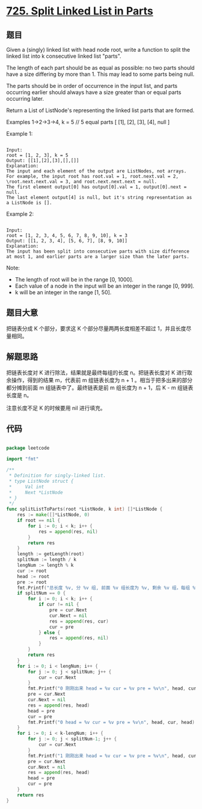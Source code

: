 # [725. Split Linked List in Parts](https://leetcode.com/problems/split-linked-list-in-parts/)

## 题目

Given a (singly) linked list with head node root, write a function to split the linked list into k consecutive linked list "parts".

The length of each part should be as equal as possible: no two parts should have a size differing by more than 1. This may lead to some parts being null.

The parts should be in order of occurrence in the input list, and parts occurring earlier should always have a size greater than or equal parts occurring later.

Return a List of ListNode's representing the linked list parts that are formed.

Examples 1->2->3->4, k = 5 // 5 equal parts [ [1], [2], [3], [4], null ]

Example 1:

```

Input: 
root = [1, 2, 3], k = 5
Output: [[1],[2],[3],[],[]]
Explanation:
The input and each element of the output are ListNodes, not arrays.
For example, the input root has root.val = 1, root.next.val = 2, \root.next.next.val = 3, and root.next.next.next = null.
The first element output[0] has output[0].val = 1, output[0].next = null.
The last element output[4] is null, but it's string representation as a ListNode is [].

```

Example 2:

```

Input: 
root = [1, 2, 3, 4, 5, 6, 7, 8, 9, 10], k = 3
Output: [[1, 2, 3, 4], [5, 6, 7], [8, 9, 10]]
Explanation:
The input has been split into consecutive parts with size difference at most 1, and earlier parts are a larger size than the later parts.

```

Note:

- The length of root will be in the range [0, 1000].
- Each value of a node in the input will be an integer in the range [0, 999].
- k will be an integer in the range [1, 50].



## 题目大意

把链表分成 K 个部分，要求这 K 个部分尽量两两长度相差不超过 1，并且长度尽量相同。

## 解题思路

把链表长度对 K 进行除法，结果就是最终每组的长度 n。把链表长度对 K 进行取余操作，得到的结果 m，代表前 m 组链表长度为 n + 1 。相当于把多出来的部分都分摊到前面 m 组链表中了。最终链表是前 m 组长度为 n + 1，后 K - m 组链表长度是 n。

注意长度不足 K 的时候要用 nil 进行填充。





## 代码

```go

package leetcode

import "fmt"

/**
 * Definition for singly-linked list.
 * type ListNode struct {
 *     Val int
 *     Next *ListNode
 * }
 */
func splitListToParts(root *ListNode, k int) []*ListNode {
	res := make([]*ListNode, 0)
	if root == nil {
		for i := 0; i < k; i++ {
			res = append(res, nil)
		}
		return res
	}
	length := getLength(root)
	splitNum := length / k
	lengNum := length % k
	cur := root
	head := root
	pre := root
	fmt.Printf("总长度 %v, 分 %v 组, 前面 %v 组长度为 %v, 剩余 %v 组，每组 %v\n", length, k, lengNum, splitNum+1, k-lengNum, splitNum)
	if splitNum == 0 {
		for i := 0; i < k; i++ {
			if cur != nil {
				pre = cur.Next
				cur.Next = nil
				res = append(res, cur)
				cur = pre
			} else {
				res = append(res, nil)
			}
		}
		return res
	}
	for i := 0; i < lengNum; i++ {
		for j := 0; j < splitNum; j++ {
			cur = cur.Next
		}
		fmt.Printf("0 刚刚出来 head = %v cur = %v pre = %v\n", head, cur, head)
		pre = cur.Next
		cur.Next = nil
		res = append(res, head)
		head = pre
		cur = pre
		fmt.Printf("0 head = %v cur = %v pre = %v\n", head, cur, head)
	}
	for i := 0; i < k-lengNum; i++ {
		for j := 0; j < splitNum-1; j++ {
			cur = cur.Next
		}
		fmt.Printf("1 刚刚出来 head = %v cur = %v pre = %v\n", head, cur, head)
		pre = cur.Next
		cur.Next = nil
		res = append(res, head)
		head = pre
		cur = pre
	}
	return res
}

```